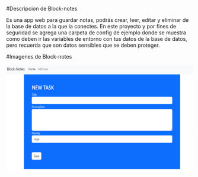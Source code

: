 #Descripcion de Block-notes

Es una app web para guardar notas, podrás crear, leer, editar y eliminar de la base de datos a la que la conectes. En este proyecto y por fines de seguridad se agrega una carpeta de config de ejemplo donde se muestra como deben ir las variables de entorno con tus datos de la base de datos, pero recuerda que son datos sensibles que se deben proteger. 

#Imagenes de Block-notes

![imagen del home](https://raw.githubusercontent.com/ErikaDUARTEm/block-notes-php/main/assets/img/addNew.jpg)